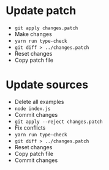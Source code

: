 # Update patch

-   `git apply changes.patch`
-   Make changes
-   `yarn run type-check`
-   `git diff > ../changes.patch`
-   Reset changes
-   Copy patch file

# Update sources

-   Delete all examples
-   `node index.js`
-   Commit changes
-   `git apply --reject changes.patch`
-   Fix conflicts
-   `yarn run type-check`
-   `git diff > ../changes.patch`
-   Reset changes
-   Copy patch file
-   Commit changes

